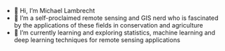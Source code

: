 - 👋 Hi, I’m Michael Lambrecht
- 👀 I’m a self-proclaimed remote sensing and GIS nerd who is fascinated by the applications of these fields in conservation and agriculture
- 🌱 I’m currently learning and exploring statistics, machine learning and deep learning techniques for remote sensing applications
